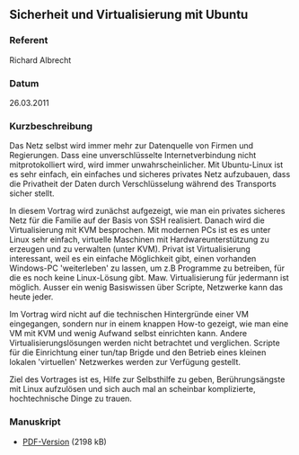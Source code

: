 ## Sicherheit und Virtualisierung mit Ubuntu


### Referent
Richard Albrecht

### Datum
26.03.2011

### Kurzbeschreibung
Das Netz selbst wird immer mehr zur Datenquelle von Firmen und Regierungen.
Dass eine unverschlüsselte Internetverbindung nicht mitprotokolliert wird, wird
immer unwahrscheinlicher. Mit Ubuntu-Linux ist es sehr einfach, ein einfaches
und sicheres privates Netz aufzubauen, dass die Privatheit der Daten durch
Verschlüsselung während des Transports sicher stellt.

In diesem Vortrag wird zunächst aufgezeigt, wie man ein privates sicheres Netz
für die Familie auf der Basis von SSH realisiert. Danach wird die
Virtualisierung mit KVM besprochen. Mit modernen PCs ist es es unter Linux sehr
einfach, virtuelle Maschinen mit Hardwareunterstützung zu erzeugen und zu
verwalten (unter KVM). Privat ist Virtualisierung interessant, weil es ein
einfache Möglichkeit gibt, einen vorhanden Windows-PC 'weiterleben' zu lassen,
um z.B Programme zu betreiben, für die es noch keine Linux-Lösung gibt. Maw.
Virtualisierung für jedermann ist möglich. Ausser ein wenig Basiswissen über
Scripte, Netzwerke kann das heute jeder.

Im Vortrag wird nicht auf die technischen Hintergründe einer VM eingegangen,
sondern nur in einem knappen How-to gezeigt, wie man eine VM mit KVM und wenig
Aufwand selbst einrichten kann. Andere Virtualisierungslösungen werden nicht
betrachtet und verglichen. Scripte für die Einrichtung einer tun/tap Brigde und
den Betrieb eines kleinen lokalen 'virtuellen' Netzwerkes werden zur Verfügung
gestellt.

Ziel des Vortrages ist es, Hilfe zur Selbsthilfe zu geben, Berührungsängste mit
Linux aufzulösen und sich auch mal an scheinbar komplizierte, hochtechnische
Dinge zu trauen. 

### Manuskript

* [PDF-Version](/download/Vortraege/Ubuntu_LIT_2011.pdf) (2198 kB)
